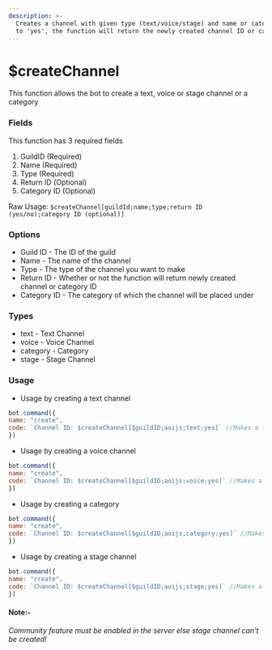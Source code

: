 ```yaml
---
description: >-
  Creates a channel with given type (text/voice/stage) and name or category. If fourth field is set
  to 'yes', the function will return the newly created channel ID or category ID.
---
```


# $createChannel

This function allows the bot to create a text, voice or stage channel or a category

### Fields

This function has 3 required fields

1. GuildID \(Required\)
2. Name \(Required\)
3. Type \(Required\)
4. Return ID \(Optional\)
5. Category ID \(Optional\)

Raw Usage: `$createChannel[guildId;name;type;return ID (yes/no);category ID (optional)]`

### Options

* Guild ID - The ID of the guild
* Name - The name of the channel
* Type - The type of the channel you want to make
* Return ID - Whether or not the function will return newly created channel or category ID
* Category ID - The category of which the channel will be placed under

### Types

* text - Text Channel
* voice - Voice Channel
* category - Category
* stage - Stage Channel

### Usage

- Usage by creating a text channel

```javascript
bot.command({
name: "create",
code: `Channel ID: $createChannel[$guildID;aoijs;text;yes]` //Makes a text channel named "aoijs" and returns it's id.
})
```

- Usage by creating a voice channel

```javascript
bot.command({
name: "create",
code: `Channel ID: $createChannel[$guildID;aoijs;voice;yes]` //Makes a voice channel named "aoijs" and returns it's id.
})
```

- Usage by creating a category

```javascript
bot.command({
name: "create",
code: `Channel ID: $createChannel[$guildID;aoijs;category;yes]` //Makes a category named "aoijs" and returns it's id.
})
```

- Usage by creating a stage channel


```javascript
bot.command({
name: "create",
code: `Channel ID: $createChannel[$guildID;aoijs;stage;yes]` //Makes a stage channel named "aoijs" and returns it's id.
})
```

#### Note:-
*Community feature must be enabled in the server else stage channel can't be created!*

